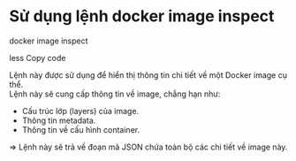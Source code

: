 # Sử dụng lệnh docker image inspect

docker image inspect <ID>

less
Copy code

Lệnh này được sử dụng để hiển thị thông tin chi tiết về một Docker image cụ thể.  
Lệnh này sẽ cung cấp thông tin về image, chẳng hạn như: 
- Cấu trúc lớp (layers) của image.
- Thông tin metadata.
- Thông tin về cấu hình container.

=> Lệnh này sẽ trả về đoạn mã JSON chứa toàn bộ các chi tiết về image này.
